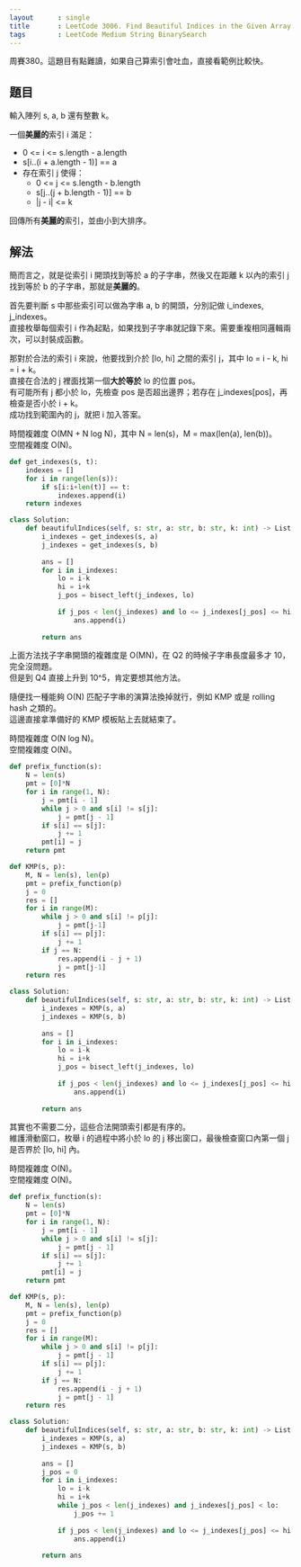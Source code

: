 ```yaml
---
layout      : single
title       : LeetCode 3006. Find Beautiful Indices in the Given Array I
tags        : LeetCode Medium String BinarySearch
---
```

周賽380。這題目有點難讀，如果自己算索引會吐血，直接看範例比較快。  

## 題目

輸入陣列 s, a, b 還有整數 k。  

一個**美麗的**索引 i 滿足：  

- 0 <= i <= s.length - a.length  
- s[i..(i + a.length - 1)] == a  
- 存在索引 j 使得：  
  - 0 <= j <= s.length - b.length
  - s[j..(j + b.length - 1)] == b
  - |j - i| <= k  

回傳所有**美麗的**索引，並由小到大排序。  

## 解法

簡而言之，就是從索引 i 開頭找到等於 a 的子字串，然後又在距離 k 以內的索引 j 找到等於 b 的子字串，那就是**美麗的**。  

首先要判斷 s 中那些索引可以做為字串 a, b 的開頭，分別記做 i_indexes, j_indexes。  
直接枚舉每個索引 i 作為起點，如果找到子字串就記錄下來。需要重複相同邏輯兩次，可以封裝成函數。  

那對於合法的索引 i 來說，他要找到介於 [lo, hi] 之間的索引 j，其中 lo = i - k, hi = i + k。  
直接在合法的 j 裡面找第一個**大於等於** lo 的位置 pos。  
有可能所有 j 都小於 lo，先檢查 pos 是否超出邊界；若存在 j_indexes[pos]，再檢查是否小於 i + k。  
成功找到範圍內的 j，就把 i 加入答案。  

時間複雜度 O(MN + N log N)，其中 N = len(s)，M = max(len(a), len(b))。  
空間複雜度 O(N)。  

```python
def get_indexes(s, t):
    indexes = []
    for i in range(len(s)):
        if s[i:i+len(t)] == t:
            indexes.append(i)
    return indexes

class Solution:
    def beautifulIndices(self, s: str, a: str, b: str, k: int) -> List[int]:
        i_indexes = get_indexes(s, a)
        j_indexes = get_indexes(s, b)
                
        ans = []
        for i in i_indexes:
            lo = i-k
            hi = i+k
            j_pos = bisect_left(j_indexes, lo)
            
            if j_pos < len(j_indexes) and lo <= j_indexes[j_pos] <= hi:
                ans.append(i)
        
        return ans
```

上面方法找子字串開頭的複雜度是 O(MN)，在 Q2 的時候子字串長度最多才 10，完全沒問題。  
但是到 Q4 直接上升到 10^5，肯定要想其他方法。  

隨便找一種能夠 O(N) 匹配子字串的演算法換掉就行，例如 KMP 或是 rolling hash 之類的。  
這邊直接拿準備好的 KMP 模板貼上去就結束了。  

時間複雜度 O(N log N)。  
空間複雜度 O(N)。  

```python
def prefix_function(s):
    N = len(s)
    pmt = [0]*N
    for i in range(1, N):
        j = pmt[i - 1]
        while j > 0 and s[i] != s[j]:
            j = pmt[j - 1]
        if s[i] == s[j]:
            j += 1
        pmt[i] = j
    return pmt

def KMP(s, p):  
    M, N = len(s), len(p)
    pmt = prefix_function(p)
    j = 0
    res = []
    for i in range(M):
        while j > 0 and s[i] != p[j]:
            j = pmt[j-1]
        if s[i] == p[j]:
            j += 1
        if j == N:
            res.append(i - j + 1)
            j = pmt[j-1]
    return res

class Solution:
    def beautifulIndices(self, s: str, a: str, b: str, k: int) -> List[int]:
        i_indexes = KMP(s, a)
        j_indexes = KMP(s, b)
                
        ans = []
        for i in i_indexes:
            lo = i-k
            hi = i+k
            j_pos = bisect_left(j_indexes, lo)
            
            if j_pos < len(j_indexes) and lo <= j_indexes[j_pos] <= hi:
                ans.append(i)
        
        return ans
```

其實也不需要二分，這些合法開頭索引都是有序的。  
維護滑動窗口，枚舉 i 的過程中將小於 lo 的 j 移出窗口，最後檢查窗口內第一個 j 是否界於 [lo, hi] 內。  

時間複雜度 O(N)。  
空間複雜度 O(N)。  

```python
def prefix_function(s):
    N = len(s)
    pmt = [0]*N
    for i in range(1, N):
        j = pmt[i - 1]
        while j > 0 and s[i] != s[j]:
            j = pmt[j - 1]
        if s[i] == s[j]:
            j += 1
        pmt[i] = j
    return pmt

def KMP(s, p):  
    M, N = len(s), len(p)
    pmt = prefix_function(p)
    j = 0
    res = []
    for i in range(M):
        while j > 0 and s[i] != p[j]:
            j = pmt[j - 1]
        if s[i] == p[j]:
            j += 1
        if j == N:
            res.append(i - j + 1)
            j = pmt[j - 1]
    return res

class Solution:
    def beautifulIndices(self, s: str, a: str, b: str, k: int) -> List[int]:
        i_indexes = KMP(s, a)
        j_indexes = KMP(s, b)
                
        ans = []
        j_pos = 0
        for i in i_indexes:
            lo = i-k
            hi = i+k
            while j_pos < len(j_indexes) and j_indexes[j_pos] < lo:
                j_pos += 1
            
            if j_pos < len(j_indexes) and lo <= j_indexes[j_pos] <= hi:
                ans.append(i)
        
        return ans
```
